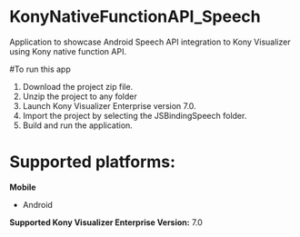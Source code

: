 # KonyNativeFunctionAPI_Speech
Application to showcase Android Speech API integration to Kony Visualizer using Kony native function API.

#To run this app

1. Download the project zip file.
2. Unzip the project to any folder
3. Launch Kony Visualizer Enterprise version 7.0.
4. Import the project by selecting the JSBindingSpeech folder.
5. Build and run the application.

# Supported platforms:
**Mobile**
 * Android

**Supported Kony Visualizer Enterprise  Version:** 7.0
